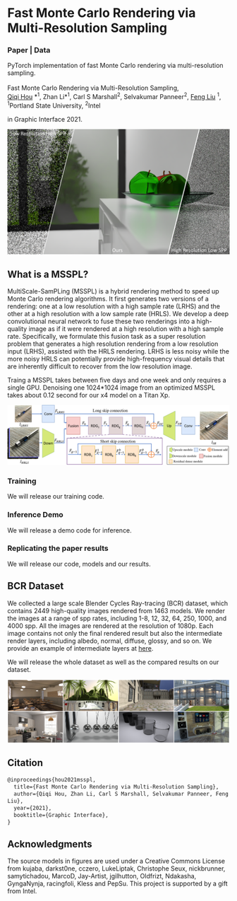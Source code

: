 # Fast Monte Carlo Rendering via Multi-Resolution Sampling

### Paper | Data

PyTorch implementation of fast Monte Carlo rendering via multi-resolution sampling.<br><br>
Fast Monte Carlo Rendering via Multi-Resolution Sampling, <br>
 [Qiqi Hou](https://hqqxyy.github.io/) \*<sup>1</sup>,
 Zhan Li\*<sup>1</sup>,
 Carl S Marshall<sup>2</sup>,
 Selvakumar Panneer<sup>2</sup>,
 [Feng Liu](http://web.cecs.pdx.edu/~fliu/) <sup>1</sup>, <br>
 <sup>1</sup>Portland State University, <sup>2</sup>Intel 
 
in Graphic Interface 2021.

<img src="figures/fig1-a.png"> 


## What is a MSSPL?

MultiScale-SamPLing (MSSPL) is a hybrid rendering method to speed up Monte Carlo rendering algorithms.
It first generates two versions of a rendering: one at a low resolution 
with a high sample rate (LRHS) and the other at a high resolution with a low sample rate (HRLS). 
We develop a deep convolutional neural network to fuse these two renderings into a high-quality image 
as if it were rendered at a high resolution with a high sample rate. Specifically, we formulate this fusion task 
as a super resolution problem that generates a high resolution rendering from a low resolution input (LRHS), 
assisted with the HRLS rendering. LRHS is less noisy while the more noisy HRLS can potentially provide high-frequency visual details
that are inherently difficult to recover from the low resolution image.

Traing a MSSPL takes between five days and one week and only requires a single GPU. 
Denoising one 1024*1024 image from an optimized MSSPL takes about 0.12 second for our x4 model on a Titan Xp.

<img src="figures/net.png"> 

### Training 
We will release our training code.

### Inference Demo
We will release a demo code for inference.

### Replicating the paper results
We will release our code, models and our results. 

## BCR Dataset
We collected a large scale Blender Cycles Ray-tracing (BCR) dataset, 
which contains 2449 high-quality images rendered from 1463 models. 
We render the images at a range of spp rates, including 1-8, 12, 32, 64, 250, 1000, and 4000 spp. 
All the images are rendered at the resolution of 1080p. 
Each image contains not only the final rendered result but also the intermediate render layers, 
including albedo, normal, diffuse, glossy, and so on. We provide an example of intermediate layers at [here](figures/layers.png).

We will release the whole dataset as well as the compared results on our dataset.

<img src="figures/bcr.png"> 

## Citation
```
@inproceedings{hou2021msspl,
  title={Fast Monte Carlo Rendering via Multi-Resolution Sampling},
  author={Qiqi Hou, Zhan Li, Carl S Marshall, Selvakumar Panneer, Feng Liu},
  year={2021},
  booktitle={Graphic Interface},
}
```

## Acknowledgments
The source models in figures are used under a Creative Commons License from kujaba, 
darkst0ne, cczero, LukeLiptak, Christophe Seux, nickbrunner, samytichadou, MarcoD, Jay-Artist, 
jgilhutton, Oldfrizt, Ndakasha, GyngaNynja, racingfoli, Kless and PepSu. 
This project is supported by a gift from Intel.
